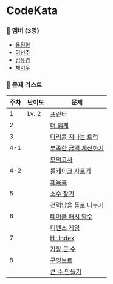 # CodeKata

### 👥 멤버 (3명)

- [용정현](https://github.com/yongbro)
- [이선주](https://github.com/sunjoolee)
- [김유경](https://github.com/ugaemi)
- [채지우](https://github.com/whoisjujube)

### 🤨 문제 리스트

| 주차  | 난이도   | 문제                                                                                |
|-----|-------|-----------------------------------------------------------------------------------|
| 1 | Lv. 2 | [프린터](https://school.programmers.co.kr/learn/courses/30/lessons/42587)    |
| 2 | | [더 맵게](https://school.programmers.co.kr/learn/courses/30/lessons/42626)    |
| 3 | | [다리를 지나는 트럭](https://school.programmers.co.kr/learn/courses/30/lessons/42583)    |
| 4-1 | | [부족한 금액 계산하기](https://school.programmers.co.kr/learn/courses/30/lessons/82612)    |
| | | [모의고사](https://school.programmers.co.kr/learn/courses/30/lessons/42840)    |
| 4-2 | | [롤케이크 자르기](https://school.programmers.co.kr/learn/courses/30/lessons/132265)    |
| | | [체육복](https://school.programmers.co.kr/learn/courses/30/lessons/42862)    |
| 5 | | [소수 찾기](https://school.programmers.co.kr/learn/courses/30/lessons/42839)    |
| | | [전력망을 둘로 나누기](https://school.programmers.co.kr/learn/courses/30/lessons/86971)    |
| 6 | | [테이블 해시 함수](https://school.programmers.co.kr/learn/courses/30/lessons/147354)    |
| | | [디펜스 게임](https://school.programmers.co.kr/learn/courses/30/lessons/142085)    |
| 7 | | [H-Index](https://school.programmers.co.kr/learn/courses/30/lessons/42747)    |
| | | [가장 큰 수](https://school.programmers.co.kr/learn/courses/30/lessons/42746)    |
| 8 | | [구명보트](https://school.programmers.co.kr/learn/courses/30/lessons/42885) |
| | | [큰 수 만들기](https://school.programmers.co.kr/learn/courses/30/lessons/42883)

